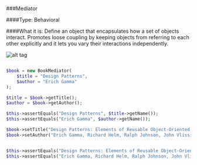 ###Mediator

####Type: Behavioral

####What it is:
Define an object that encapsulates how a set of objects interact. Promotes loose coupling by keeping objects from referring to each other explicitly and it lets you vary their interactions independently.

![alt tag](https://habrastorage.org/getpro/habr/post_images/9c4/8eb/8ab/9c48eb8ab34d448fc5886c5c965de090.jpg)

```php

$book = new BookMediator(
    $title = "Design Patterns",
    $author = "Erich Gamma"
);

$title = $book->getTitle();
$author = $book->getAuthor();

$this->assertEquals("Design Patterns", $title->getName());
$this->assertEquals("Erich Gamma", $author->getName());

$book->setTitle("Design Patterns: Elements of Reusable Object-Oriented Software");
$book->setAuthor("Erich Gamma, Richard Helm, Ralph Johnson, John Vlissides");


$this->assertEquals("Design Patterns: Elements of Reusable Object-Oriented Software", $title->getName());
$this->assertEquals("Erich Gamma, Richard Helm, Ralph Johnson, John Vlissides", $author->getName());

```
